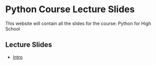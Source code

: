 # Python Course Lecture Slides

This website will contain all the slides for the course: Python for High School 

## Lecture Slides

- [Intro](https://nasirhemed.github.io/python-course/01-intro/#1)

